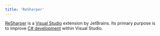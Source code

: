 ```yaml
---
title: 'ReSharper'
---
```


[ReSharper](https://www.jetbrains.com/resharper/) is a [Visual Studio](/topics/visual-studio) extension by JetBrains. Its primary purpose is to improve [C# development](/topics/csharp) within Visual Studio.

